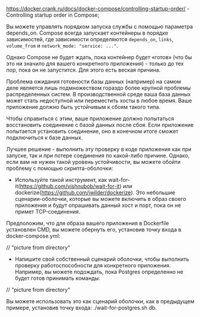 https://docker.crank.ru/docs/docker-compose/controlling-startup-order/ - Controlling startup order in Compose;

Вы можете управлять порядком запуска службы с помощью параметра depends_on. Compose всегда запускает контейнеры в порядке зависимостей, где зависимости определяются `depends_on`, `links`, `volume_from` и `network_mode: "service: ..."`.


Однако Compose не будет ждать, пока контейнер будет «готов» (что бы это ни значило для вашего конкретного приложения) - только до тех пор, пока он не запустится. Для этого есть веская причина.


Проблема ожидания готовности базы данных (например) на самом деле является лишь подмножеством гораздо более крупной проблемы распределенных систем. В производственной среде ваша база данных может стать недоступной или переместить хосты в любое время. Ваше приложение должно быть устойчивым к сбоям такого типа.


Чтобы справиться с этим, ваше приложение должно попытаться восстановить соединение с базой данных после сбоя. Если приложение попытается установить соединение, оно в конечном итоге сможет подключиться к базе данных.

Лучшее решение - выполнить эту проверку в коде приложения как при запуске, так и при потере соединения по какой-либо причине. Однако, если вам не нужен такой уровень устойчивости, вы можете обойти проблему с помощью скрипта-оболочки:


 - Используйте такой инструмент, как wait-for-it(https://github.com/vishnubob/wait-for-it) или dockerize(https://github.com/jwilder/dockerize). Это небольшие сценарии-оболочки, которые вы можете включить в образ своего приложения и будут опрашивать данный хост и порт, пока он не примет TCP-соединения.

Предположим, что для образа вашего приложения в Dockerfile установлен CMD, вы можете обернуть его, установив точку входа в docker-compose.yml:

// "picture from directory"

 - Напишите свой собственный сценарий оболочки, чтобы выполнить проверку работоспособности для конкретного приложения. Например, вы можете подождать, пока Postgres определенно не будет готов принимать команды:

// "picture from directory"

Вы можете использовать это как сценарий оболочки, как в предыдущем примере, установив точку входа: ./wait-for-postgres.sh db.